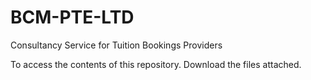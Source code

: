 # BCM-PTE-LTD
Consultancy Service for Tuition Bookings Providers

To access the contents of this repository. Download the files attached.
